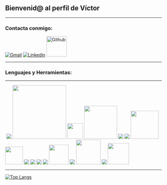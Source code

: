 ## Bienvenid@ al perfil de Víctor

---

### Contacta conmigo:

  [![Gmail](https://www.vectorlogo.zone/logos/gmail/gmail-icon.svg)](mailto:delgadobatistavictor@gmail.com)   [![Linkedin](https://www.vectorlogo.zone/logos/linkedin/linkedin-icon.svg)](https://www.linkedin.com/in/victordelgadobatista/)   [<img src="https://www.vectorlogo.zone/logos/github/github-tile.svg" title="" alt="Github" width="65">](https://github.com/Vic-28)

---

### Lenguajes y Herramientas:

---

 <img title="" src="https://www.vectorlogo.zone/logos/java/java-ar21.svg" alt=""> ![](https://www.vectorlogo.zone/logos/springio/springio-ar21.svg) <img src="https://www.vectorlogo.zone/logos/dotnet/dotnet-horizontal.svg" title="" alt="" width="172"> <img title="" src="https://upload.wikimedia.org/wikipedia/commons/thumb/6/6a/JavaScript-logo.png/600px-JavaScript-logo.png" alt="" width="50"> <img title="" src="https://www.vectorlogo.zone/logos/sass-lang/sass-lang-ar21.svg" alt="" width="106"> ![](https://www.vectorlogo.zone/logos/w3_html5/w3_html5-icon.svg) ![](https://www.vectorlogo.zone/logos/w3_css/w3_css-icon.svg) <img src="https://d7umqicpi7263.cloudfront.net/img/product/4361b5cc-a22a-4443-b597-a45020eafed1.com/129a714988887821f11b920c663942a6" title="" alt="" width="90"> <img title="" src="https://upload.wikimedia.org/wikipedia/commons/thumb/b/bd/Logo_C_sharp.svg/1200px-Logo_C_sharp.svg.png" alt="" width="57"> ![](https://www.vectorlogo.zone/logos/git-scm/git-scm-icon.svg) ![](https://www.vectorlogo.zone/logos/typescriptlang/typescriptlang-icon.svg) ![](https://www.vectorlogo.zone/logos/reactjs/reactjs-icon.svg) ![](https://www.vectorlogo.zone/logos/angular/angular-icon.svg) <img title="" src="https://cdn.iconscout.com/icon/free/png-256/free-mysql-logo-icon-download-in-svg-png-gif-file-formats--technology-social-media-company-brand-vol-5-pack-logos-icons-2945040.png?f=webp&w=256" alt="" width="63"> ![](https://www.vectorlogo.zone/logos/postgresql/postgresql-icon.svg) <img src="https://www.vectorlogo.zone/logos/docker/docker-official.svg" title="" alt="" width="79">  ![](https://www.vectorlogo.zone/logos/getpostman/getpostman-icon.svg) <img title="" src="https://upload.vectorlogo.zone/logos/getbootstrap/images/987f8f6c-263a-47b1-a85d-853cfca215d9.svg" alt="" width="68">

---

[![Top Langs](https://github-readme-stats.vercel.app/api/top-langs/?username=Vic-28&layout=compact)](https://github.com/Vic-28/github-readme-stats)
